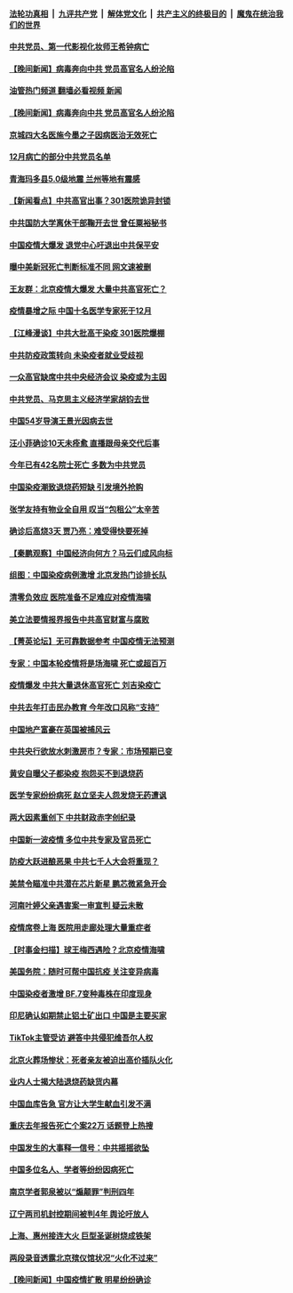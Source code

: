####  [法轮功真相](../../../../basic/blob/master/README.md?t=12222012) &nbsp;|&nbsp; [九评共产党](../../../../9ping.md/blob/master/README.md?t=12222012) &nbsp;|&nbsp; [解体党文化](../../../../jtdwh.md/blob/master/README.md?t=12222012)  &nbsp;|&nbsp; [共产主义的终极目的](../../../../gczydzjmd.md/blob/master/README.md?t=12222012) &nbsp;|&nbsp; [魔鬼在统治我们的世界](../../../../mgztzwmdsj.md/blob/master/README.md?t=12222012) 

#### [中共党员、第一代影视化妆师王希钟病亡](../pages/nsc413/n13889473.md?t=12222012) 


#### [【晚间新闻】病毒奔向中共 党员高官名人纷沦陷](../pages/nsc413/n13889627.md?t=12222012) 
#### [油管热门频道 翻墙必看视频 新闻](http://129.146.143.75:81/youtube.html?12222012)
#### [【晚间新闻】病毒奔向中共 党员高官名人纷沦陷](../pages/nsc413/n13889627.md?t=12222012) 


#### [京城四大名医施今墨之子因病医治无效死亡](../pages/nsc413/n13889598.md?t=12222012) 

#### [12月病亡的部分中共党员名单](../pages/nsc413/n13889538.md?t=12222012) 


#### [青海玛多县5.0级地震 兰州等地有震感](../pages/nsc413/n13889585.md?t=12222012) 

#### [【新闻看点】中共高官出事？301医院诡异封锁](../pages/nsc413/n13889322.md?t=12222012) 

#### [中共国防大学离休干部鞠开去世 曾任粟裕秘书](../pages/nsc413/n13889476.md?t=12222012) 

#### [中国疫情大爆发 退党中心吁退出中共保平安](../pages/nsc413/n13889513.md?t=12222012) 

#### [曝中美新冠死亡判断标准不同 网文速被删](../pages/nsc413/n13889389.md?t=12222012) 

#### [王友群：北京疫情大爆发 大量中共高官死亡？](../pages/nsc413/n13889267.md?t=12222012) 


#### [疫情暴增之际 中国十名医学专家死于12月](../pages/nsc413/n13889416.md?t=12222012) 

#### [【江峰漫谈】中共大批高干染疫 301医院爆棚](../pages/nsc413/n13889429.md?t=12222012) 

#### [中共防疫政策转向 未染疫者就业受歧视](../pages/nsc413/n13889392.md?t=12222012) 

#### [一众高官缺席中共中央经济会议 染疫或为主因](../pages/nsc413/n13889370.md?t=12222012) 

#### [中共党员、马克思主义经济学家胡钧去世](../pages/nsc413/n13889345.md?t=12222012) 

#### [中国54岁导演王景光因病去世](../pages/nsc413/n13889357.md?t=12222012) 

#### [汪小菲确诊10天未痊愈 直播跟母亲交代后事](../pages/nsc413/n13889299.md?t=12222012) 

#### [今年已有42名院士死亡 多数为中共党员](../pages/nsc413/n13889339.md?t=12222012) 

#### [中国染疫潮致退烧药短缺 引发境外抢购](../pages/nsc413/n13889200.md?t=12222012) 

#### [张学友持有物业全自用 叹当“包租公”太辛苦](../pages/nsc413/n13889232.md?t=12222012) 

#### [确诊后高烧3天 贾乃亮：难受得快要死掉](../pages/nsc413/n13889275.md?t=12222012) 

#### [【秦鹏观察】中国经济向何方？马云们成风向标](../pages/nsc413/n13889263.md?t=12222012) 

#### [组图：中国染疫病例激增 北京发热门诊排长队](../pages/nsc413/n13888966.md?t=12222012) 

#### [清零负效应 医院准备不足难应对疫情海啸](../pages/nsc413/n13889288.md?t=12222012) 

#### [美立法要情报界报告中共高官财富与腐败](../pages/nsc413/n13889226.md?t=12222012) 

#### [【菁英论坛】无可靠数据参考 中国疫情无法预测](../pages/nsc413/n13889255.md?t=12222012) 

#### [专家：中国本轮疫情将是场海啸 死亡或超百万](../pages/nsc413/n13889127.md?t=12222012) 

#### [疫情爆发 中共大量退休高官死亡 刘吉染疫亡](../pages/nsc413/n13889203.md?t=12222012) 

#### [中共去年打击民办教育 今年改口风称“支持”](../pages/nsc413/n13889138.md?t=12222012) 

#### [中国地产富豪在英国被捕风云](../pages/nsc413/n13889163.md?t=12222012) 

#### [中共央行欲放水刺激房市？专家：市场预期已变](../pages/nsc413/n13889175.md?t=12222012) 

#### [黄安自曝父子都染疫 抱怨买不到退烧药](../pages/nsc413/n13889217.md?t=12222012) 

#### [医学专家纷纷病死 赵立坚夫人怨发烧无药遭讽](../pages/nsc413/n13889150.md?t=12222012) 

#### [两大因素重创下 中共财政赤字创纪录](../pages/nsc413/n13889241.md?t=12222012) 

#### [中国新一波疫情 多位中共专家及官员死亡](../pages/nsc413/n13888436.md?t=12222012) 

#### [防疫大跃进酿恶果 中共七千人大会将重现？](../pages/nsc413/n13888866.md?t=12222012) 

#### [美禁令瞄准中共潜在芯片新星 鹏芯微紧急开会](../pages/nsc413/n13889181.md?t=12222012) 

#### [河南叶婷父亲遇害案一审宣判 疑云未散](../pages/nsc413/n13888962.md?t=12222012) 

#### [疫情席卷上海 医院用走廊处理大量重症者](../pages/nsc413/n13889152.md?t=12222012) 

#### [【时事金扫描】球王梅西遇险？北京疫情海啸](../pages/nsc413/n13889118.md?t=12222012) 

#### [美国务院：随时可帮中国抗疫 关注变异病毒](../pages/nsc413/n13889183.md?t=12222012) 

#### [中国染疫者激增 BF.7变种毒株在印度现身](../pages/nsc413/n13889147.md?t=12222012) 

#### [印尼确认如期禁止铝土矿出口 中国是主要买家](../pages/nsc413/n13889072.md?t=12222012) 

#### [TikTok主管受访 避答中共侵犯维吾尔人权](../pages/nsc413/n13889049.md?t=12222012) 

#### [北京火葬场惨状：死者亲友被迫出高价插队火化](../pages/nsc413/n13889069.md?t=12222012) 

#### [业内人士揭大陆退烧药缺货内幕](../pages/nsc413/n13889098.md?t=12222012) 

#### [中国血库告急 官方让大学生献血引发不满](../pages/nsc413/n13888985.md?t=12222012) 

#### [重庆去年报告死亡个案22万 话题登上热搜](../pages/nsc413/n13888987.md?t=12222012) 

#### [中国发生的大事释一信号：中共摇摇欲坠](../pages/nsc413/n13888494.md?t=12222012) 

#### [中国多位名人、学者等纷纷因病死亡](../pages/nsc413/n13888950.md?t=12222012) 

#### [南京学者郭泉被以“煽颠罪”判刑四年](../pages/nsc413/n13888967.md?t=12222012) 

#### [辽宁两司机封控期间被判4年 舆论吁放人](../pages/nsc413/n13888961.md?t=12222012) 

#### [上海、惠州接连大火 巨型圣诞树烧成铁架](../pages/nsc413/n13888870.md?t=12222012) 


#### [两段录音透露北京殡仪馆状况“火化不过来”](../pages/nsc413/n13888818.md?t=12222012) 

#### [【晚间新闻】中国疫情扩散 明星纷纷确诊](../pages/nsc413/n13888906.md?t=12222012) 

<img src='http://gfw-breaker.win/goodnews/indexes/nsc413.md' width='0px' height='0px'/>
